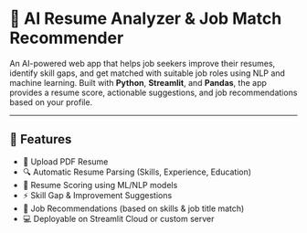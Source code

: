# 🧠 AI Resume Analyzer & Job Match Recommender

An AI-powered web app that helps job seekers improve their resumes, identify skill gaps, and get matched with suitable job roles using NLP and machine learning. Built with **Python**, **Streamlit**, and **Pandas**, the app provides a resume score, actionable suggestions, and job recommendations based on your profile.

---

## 🚀 Features

- 📄 Upload PDF Resume
- 🔍 Automatic Resume Parsing (Skills, Experience, Education)
- 🧠 Resume Scoring using ML/NLP models
- ⚡ Skill Gap & Improvement Suggestions
- 🎯 Job Recommendations (based on skills & job title match)
- 💻 Deployable on Streamlit Cloud or custom server

